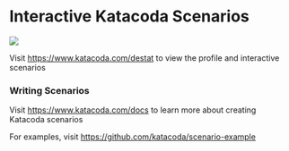 # Interactive Katacoda Scenarios

[![](http://shields.katacoda.com/katacoda/destat/count.svg)](https://www.katacoda.com/destat "Get your profile on Katacoda.com")

Visit https://www.katacoda.com/destat to view the profile and interactive scenarios

### Writing Scenarios
Visit https://www.katacoda.com/docs to learn more about creating Katacoda scenarios

For examples, visit https://github.com/katacoda/scenario-example
